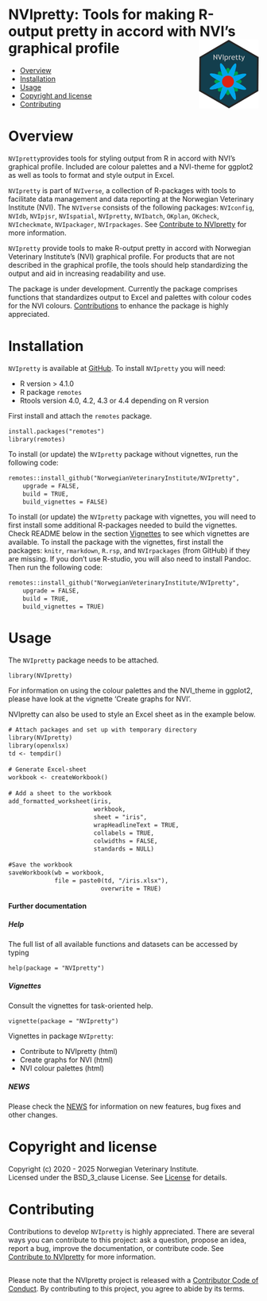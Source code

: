 # NVIpretty: Tools for making R-output pretty in accord with NVI’s graphical profile <img src="man/figures/NVIpretty_logo.png" align="right" height="138" />

<!-- README.md is generated from README.Rmd. Please edit that file -->

-   [Overview](#overview)
-   [Installation](#installation)
-   [Usage](#usage)
-   [Copyright and license](#copyright-and-license)
-   [Contributing](#contributing)

# Overview

`NVIpretty`provides tools for styling output from R in accord with NVI’s
graphical profile. Included are colour palettes and a NVI-theme for
ggplot2 as well as tools to format and style output in Excel.

`NVIpretty` is part of `NVIverse`, a collection of R-packages with tools
to facilitate data management and data reporting at the Norwegian
Veterinary Institute (NVI). The `NVIverse` consists of the following
packages: `NVIconfig`, `NVIdb`, `NVIpjsr`, `NVIspatial`, `NVIpretty`,
`NVIbatch`, `OKplan`, `OKcheck`, `NVIcheckmate`, `NVIpackager`,
`NVIrpackages`. See [Contribute to
NVIpretty](https://github.com/NorwegianVeterinaryInstitute/NVIpretty/blob/main/CONTRIBUTING.md)
for more information.

`NVIpretty` provide tools to make R-output pretty in accord with
Norwegian Veterinary Institute’s (NVI) graphical profile. For products
that are not described in the graphical profile, the tools should help
standardizing the output and aid in increasing readability and use.

The package is under development. Currently the package comprises
functions that standardizes output to Excel and palettes with colour
codes for the NVI colours. [Contributions](#contributing) to enhance the
package is highly appreciated.

# Installation

`NVIpretty` is available at
[GitHub](https://github.com/NorwegianVeterinaryInstitute). To install
`NVIpretty` you will need:

-   R version &gt; 4.1.0
-   R package `remotes`
-   Rtools version 4.0, 4.2, 4.3 or 4.4 depending on R version

First install and attach the `remotes` package.

    install.packages("remotes")
    library(remotes)

To install (or update) the `NVIpretty` package without vignettes, run
the following code:

    remotes::install_github("NorwegianVeterinaryInstitute/NVIpretty",
        upgrade = FALSE,
        build = TRUE,
        build_vignettes = FALSE)

To install (or update) the `NVIpretty` package with vignettes, you will
need to first install some additional R-packages needed to build the
vignettes. Check README below in the section [Vignettes](#vignettes) to
see which vignettes are available. To install the package with the
vignettes, first install the packages: `knitr`, `rmarkdown`, `R.rsp`,
and `NVIrpackages` (from GitHub) if they are missing. If you don’t use
R-studio, you will also need to install Pandoc. Then run the following
code:

    remotes::install_github("NorwegianVeterinaryInstitute/NVIpretty",
        upgrade = FALSE,
        build = TRUE,
        build_vignettes = TRUE)

# Usage

The `NVIpretty` package needs to be attached.

    library(NVIpretty)

For information on using the colour palettes and the NVI\_theme in
ggplot2, please have look at the vignette ‘Create graphs for NVI’.

NVIpretty can also be used to style an Excel sheet as in the example
below.

    # Attach packages and set up with temporary directory
    library(NVIpretty)
    library(openxlsx)
    td <- tempdir()

    # Generate Excel-sheet
    workbook <- createWorkbook()

    # Add a sheet to the workbook
    add_formatted_worksheet(iris,
                            workbook,
                            sheet = "iris",
                            wrapHeadlineText = TRUE,
                            collabels = TRUE,
                            colwidths = FALSE,
                            standards = NULL)

    #Save the workbook
    saveWorkbook(wb = workbook,
                 file = paste0(td, "/iris.xlsx"),
                              overwrite = TRUE)

#### Further documentation

##### Help

The full list of all available functions and datasets can be accessed by
typing

    help(package = "NVIpretty")

##### Vignettes

Consult the vignettes for task-oriented help.

    vignette(package = "NVIpretty")

Vignettes in package `NVIpretty`:

-   Contribute to NVIpretty (html)  
-   Create graphs for NVI (html)  
-   NVI colour palettes (html)

##### NEWS

Please check the
[NEWS](https://github.com/NorwegianVeterinaryInstitute/NVIpretty/blob/main/NEWS)
for information on new features, bug fixes and other changes.

# Copyright and license

Copyright (c) 2020 - 2025 Norwegian Veterinary Institute.  
Licensed under the BSD\_3\_clause License. See
[License](https://github.com/NorwegianVeterinaryInstitute/NVIpretty/blob/main/LICENSE)
for details.

# Contributing

Contributions to develop `NVIpretty` is highly appreciated. There are
several ways you can contribute to this project: ask a question, propose
an idea, report a bug, improve the documentation, or contribute code.
See [Contribute to
NVIpretty](https://github.com/NorwegianVeterinaryInstitute/NVIpretty/blob/main/CONTRIBUTING.md)
for more information.

## <!-- Code of conduct -->

Please note that the NVIpretty project is released with a [Contributor
Code of
Conduct](https://github.com/NorwegianVeterinaryInstitute/NVIpretty/blob/main/CODE_OF_CONDUCT.md).
By contributing to this project, you agree to abide by its terms.
